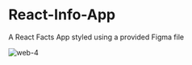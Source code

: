 # React-Info-App

A React Facts App styled using a provided Figma file

![web-4](https://user-images.githubusercontent.com/90528783/186223678-b59af9b3-e98e-4d6c-85a2-ff77cd775001.jpg)
